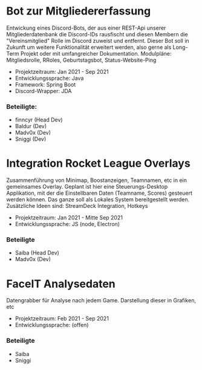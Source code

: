 # Bot zur Mitgliedererfassung
Entwickung eines Discord-Bots, der aus einer REST-Api unserer Mitgliederdatenbank die Discord-IDs rausfischt und diesen Membern die "Vereinsmitglied" Rolle im Discord zuweist und entfernt. Dieser Bot soll in Zukunft um weitere Funktionalität erweitert werden, also gerne als Long-Term Projekt oder mit umfangreicher Dokumentation.
Modulpläne: Mitgliedsrolle, RRoles, Geburtstagsbot, Status-Website-Ping

- Projektzeitraum: Jan 2021 - Sep 2021
- Entwicklungssprache: Java
- Framework: Spring Boot
- Discord-Wrapper: JDA

### Beteiligte:
- finncyr (Head Dev)
- Baldur (Dev)
- Madv0x (Dev)
- Sniggi (Dev)

# Integration Rocket League Overlays
Zusammenführung von Minimap, Boostanzeigen, Teamnamen, etc in ein gemeinsames Overlay. Geplant ist hier eine Steuerungs-Desktop Applikation, mit der die Einstellbaren Daten (Teamname, Scores) gesteuert werden können. Das ganze soll als Lokales System bereitgestellt werden. Zusätzliche Ideen sind: StreamDeck Integration, Hotkeys

- Projektzeitraum: Jan 2021 - Mitte Sep 2021
- Entwicklungssprache: JS (node, Electron)

### Beteiligte 
- Saiba (Head Dev)
- Madv0x (Dev)

# FaceIT Analysedaten
Datengrabber für Analyse nach jedem Game. Darstellung dieser in Grafiken, etc

- Projektzeitraum: Feb 2021 - Sep 2021
- Entwicklungssprache: (offen)

### Beteiligte
- Saiba
- Sniggi
